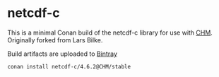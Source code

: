 # netcdf-c

This is a minimal Conan build of the netcdf-c library for use with [CHM](https://github.com/Chrismarsh/CHM). Originally forked from Lars Bilke.

Build artifacts are uploaded to [Bintray](https://bintray.com/chrismarsh/CHM)


```
conan install netcdf-c/4.6.2@CHM/stable
```

